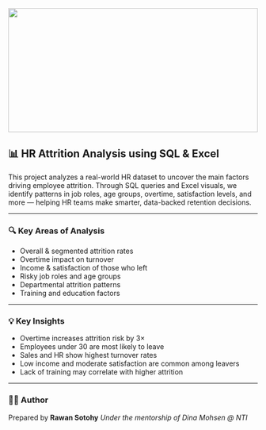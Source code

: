 <img src="https://png.pngtree.com/thumb_back/fw800/background/20220506/pngtree-in-an-office-hr-analytics-document-name-talent-data-teamwork-photo-photo-image_30286170.jpg" width="100%" height="250" />

## 📊 HR Attrition Analysis using SQL & Excel

This project analyzes a real-world HR dataset to uncover the main factors driving employee attrition. Through SQL queries and Excel visuals, we identify patterns in job roles, age groups, overtime, satisfaction levels, and more — helping HR teams make smarter, data-backed retention decisions.

---

### 🔍 Key Areas of Analysis

* Overall & segmented attrition rates
* Overtime impact on turnover
* Income & satisfaction of those who left
* Risky job roles and age groups
* Departmental attrition patterns
* Training and education factors

---

### 💡 Key Insights

* Overtime increases attrition risk by 3×
* Employees under 30 are most likely to leave
* Sales and HR show highest turnover rates
* Low income and moderate satisfaction are common among leavers
* Lack of training may correlate with higher attrition

---

### 👩‍💻 Author

Prepared by **Rawan Sotohy**
*Under the mentorship of Dina Mohsen @ NTI*
